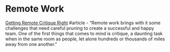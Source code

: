 # Remote Work

[Getting Remote Critique Right](https://medium.com/building-creative-market/getting-remote-critique-right-fc458577a8f4) \#article - “Remote work brings with it some challenges that need careful pruning to create a successful and happy team. One of the first things that comes to mind is critique, a daunting task when in the same room as people, let alone hundreds or thousands of miles away from one another.”

